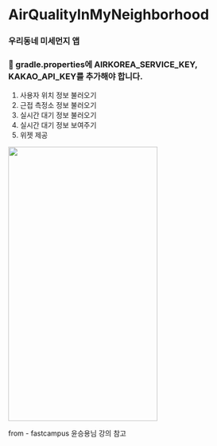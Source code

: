 # AirQualityInMyNeighborhood
### 우리동네 미세먼지 앱

###   <p>📢 gradle.properties에 AIRKOREA_SERVICE_KEY, KAKAO_API_KEY를 추가해야 합니다.</p>

1. 사용자 위치 정보 불러오기
2. 근접 측정소 정보 불러오기
3. 실시간 대기 정보 불러오기
4. 실시간 대기 정보 보여주기
5. 위젯 제공

<img src="https://user-images.githubusercontent.com/63052973/132801762-7a47aeb7-4d51-4066-9bc5-1ac7204fcbd9.jpg" width="300" height="550"/>

from - fastcampus 윤승용님 강의 참고

